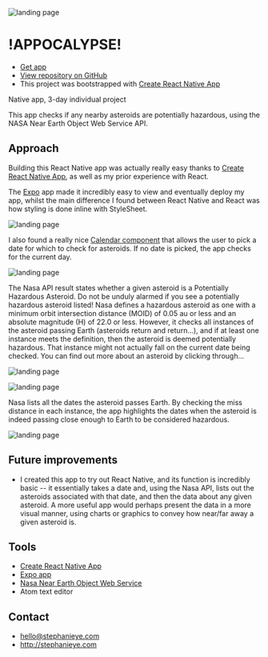 
![landing page](/images/one.PNG)


# !APPOCALYPSE!
* [Get app](https://expo.io/@stephslye/appocalypse)
* [View repository on GitHub](https://github.com/stephslye/appocalypse)
* This project was bootstrapped with [Create React Native App](https://github.com/react-community/create-react-native-app)

Native app, 3-day individual project

This app checks if any nearby asteroids are potentially hazardous, using the NASA Near Earth Object Web Service API.


## Approach
Building this React Native app was actually really easy thanks to [Create React Native App](https://github.com/react-community/create-react-native-app), as well as my prior experience with React.

The [Expo](https://expo.io/) app made it incredibly easy to view and eventually deploy my app, whilst the main difference I found between React Native and React was how styling is done inline with StyleSheet.

![landing page](/images/two.PNG)

I also found a really nice [Calendar component](https://www.npmjs.com/package/react-native-calendar-datepicker) that allows the user to pick a date for which to check for asteroids. If no date is picked, the app checks for the current day.

![landing page](/images/three.PNG)

The Nasa API result states whether a given asteroid is a Potentially Hazardous Asteroid. Do not be unduly alarmed if you see a potentially hazardous asteroid listed! Nasa defines a hazardous asteroid as one with a minimum orbit intersection distance (MOID) of 0.05 au or less and an absolute magnitude (H) of 22.0 or less. However, it checks all instances of the asteroid passing Earth (asteroids return and return...), and if at least one instance meets the definition, then the asteroid is deemed potentially hazardous. That instance might not actually fall on the current date being checked. You can find out more about an asteroid by clicking through...

![landing page](/images/four.PNG)

![landing page](/images/five.PNG)

Nasa lists all the dates the asteroid passes Earth. By checking the miss distance in each instance, the app highlights the dates when the asteroid is indeed passing close enough to Earth to be considered hazardous.

![landing page](/images/six.PNG)


## Future improvements
* I created this app to try out React Native, and its function is incredibly basic -- it essentially takes a date and, using the Nasa API, lists out the asteroids associated with that date, and then the data about any given asteroid. A more useful app would perhaps present the data in a more visual manner, using charts or graphics to convey how near/far away a given asteroid is.


## Tools
* [Create React Native App](https://github.com/react-community/create-react-native-app)
* [Expo app](https://expo.io/)
* [Nasa Near Earth Object Web Service](https://api.nasa.gov/api.html#NeoWS)
* Atom text editor


## Contact
* hello@stephanieye.com
* http://stephanieye.com
